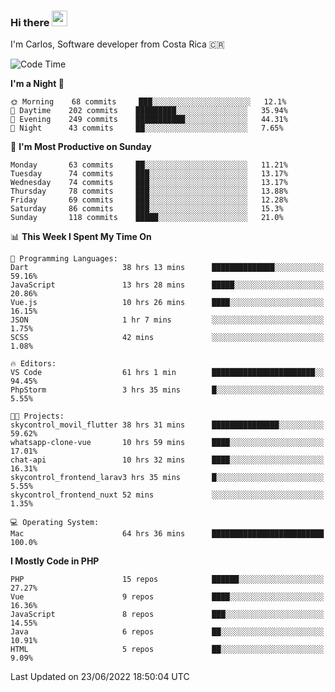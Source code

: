 ### Hi there <img src="https://media.giphy.com/media/hvRJCLFzcasrR4ia7z/giphy.gif" width="25px">

I'm Carlos, Software developer from Costa Rica 🇨🇷

<!--START_SECTION:waka-->
![Code Time](http://img.shields.io/badge/Code%20Time-0%20secs-blue)

**I'm a Night 🦉** 

```text
🌞 Morning    68 commits     ███░░░░░░░░░░░░░░░░░░░░░░   12.1% 
🌆 Daytime    202 commits    █████████░░░░░░░░░░░░░░░░   35.94% 
🌃 Evening    249 commits    ███████████░░░░░░░░░░░░░░   44.31% 
🌙 Night      43 commits     ██░░░░░░░░░░░░░░░░░░░░░░░   7.65%

```
📅 **I'm Most Productive on Sunday** 

```text
Monday       63 commits     ██░░░░░░░░░░░░░░░░░░░░░░░   11.21% 
Tuesday      74 commits     ███░░░░░░░░░░░░░░░░░░░░░░   13.17% 
Wednesday    74 commits     ███░░░░░░░░░░░░░░░░░░░░░░   13.17% 
Thursday     78 commits     ███░░░░░░░░░░░░░░░░░░░░░░   13.88% 
Friday       69 commits     ███░░░░░░░░░░░░░░░░░░░░░░   12.28% 
Saturday     86 commits     ███░░░░░░░░░░░░░░░░░░░░░░   15.3% 
Sunday       118 commits    █████░░░░░░░░░░░░░░░░░░░░   21.0%

```


📊 **This Week I Spent My Time On** 

```text
💬 Programming Languages: 
Dart                     38 hrs 13 mins      ██████████████░░░░░░░░░░░   59.16% 
JavaScript               13 hrs 28 mins      █████░░░░░░░░░░░░░░░░░░░░   20.86% 
Vue.js                   10 hrs 26 mins      ████░░░░░░░░░░░░░░░░░░░░░   16.15% 
JSON                     1 hr 7 mins         ░░░░░░░░░░░░░░░░░░░░░░░░░   1.75% 
SCSS                     42 mins             ░░░░░░░░░░░░░░░░░░░░░░░░░   1.08%

🔥 Editors: 
VS Code                  61 hrs 1 min        ███████████████████████░░   94.45% 
PhpStorm                 3 hrs 35 mins       █░░░░░░░░░░░░░░░░░░░░░░░░   5.55%

🐱‍💻 Projects: 
skycontrol_movil_flutter 38 hrs 31 mins      ███████████████░░░░░░░░░░   59.62% 
whatsapp-clone-vue       10 hrs 59 mins      ████░░░░░░░░░░░░░░░░░░░░░   17.01% 
chat-api                 10 hrs 32 mins      ████░░░░░░░░░░░░░░░░░░░░░   16.31% 
skycontrol_frontend_larav3 hrs 35 mins       █░░░░░░░░░░░░░░░░░░░░░░░░   5.55% 
skycontrol_frontend_nuxt 52 mins             ░░░░░░░░░░░░░░░░░░░░░░░░░   1.35%

💻 Operating System: 
Mac                      64 hrs 36 mins      █████████████████████████   100.0%

```

**I Mostly Code in PHP** 

```text
PHP                      15 repos            ██████░░░░░░░░░░░░░░░░░░░   27.27% 
Vue                      9 repos             ████░░░░░░░░░░░░░░░░░░░░░   16.36% 
JavaScript               8 repos             ███░░░░░░░░░░░░░░░░░░░░░░   14.55% 
Java                     6 repos             ██░░░░░░░░░░░░░░░░░░░░░░░   10.91% 
HTML                     5 repos             ██░░░░░░░░░░░░░░░░░░░░░░░   9.09%

```



 Last Updated on 23/06/2022 18:50:04 UTC
<!--END_SECTION:waka-->
